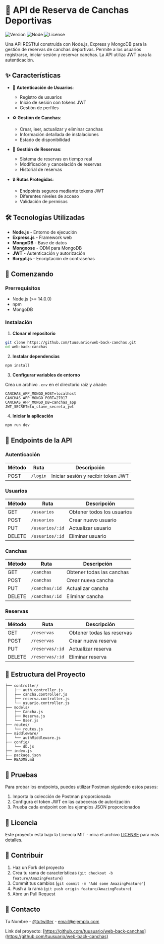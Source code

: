 # 🎾 API de Reserva de Canchas Deportivas

![Version](https://img.shields.io/badge/versión-1.0.0-blue.svg)
![Node](https://img.shields.io/badge/Node.js->=14.0.0-green.svg)
![License](https://img.shields.io/badge/licencia-MIT-orange.svg)

Una API RESTful construida con Node.js, Express y MongoDB para la gestión de reservas de canchas deportivas. Permite a los usuarios registrarse, iniciar sesión y reservar canchas. La API utiliza JWT para la autenticación.

## ✨ Características

- 🔐 **Autenticación de Usuarios**: 
  - Registro de usuarios
  - Inicio de sesión con tokens JWT
  - Gestión de perfiles

- ⚽ **Gestión de Canchas**: 
  - Crear, leer, actualizar y eliminar canchas
  - Información detallada de instalaciones
  - Estado de disponibilidad

- 📅 **Gestión de Reservas**: 
  - Sistema de reservas en tiempo real
  - Modificación y cancelación de reservas
  - Historial de reservas

- 🔒 **Rutas Protegidas**: 
  - Endpoints seguros mediante tokens JWT
  - Diferentes niveles de acceso
  - Validación de permisos

## 🛠️ Tecnologías Utilizadas

- **Node.js** - Entorno de ejecución
- **Express.js** - Framework web
- **MongoDB** - Base de datos
- **Mongoose** - ODM para MongoDB
- **JWT** - Autenticación y autorización
- **Bcrypt.js** - Encriptación de contraseñas

## 🚀 Comenzando

### Prerrequisitos

- Node.js (>= 14.0.0)
- npm
- MongoDB

### Instalación

1. **Clonar el repositorio**
```bash
git clone https://github.com/tuusuario/web-back-canchas.git
cd web-back-canchas
```

2. **Instalar dependencias**
```bash
npm install
```

3. **Configurar variables de entorno**
   
Crea un archivo `.env` en el directorio raíz y añade:
```env
CANCHAS_APP_MONGO_HOST=localhost
CANCHAS_APP_MONGO_PORT=27017
CANCHAS_APP_MONGO_DB=canchas_app
JWT_SECRET=tu_clave_secreta_jwt
```

4. **Iniciar la aplicación**
```bash
npm run dev
```

## 📡 Endpoints de la API

### Autenticación
| Método | Ruta | Descripción |
|--------|------|-------------|
| POST | `/login` | Iniciar sesión y recibir token JWT |

### Usuarios
| Método | Ruta | Descripción |
|--------|------|-------------|
| GET | `/usuarios` | Obtener todos los usuarios |
| POST | `/usuarios` | Crear nuevo usuario |
| PUT | `/usuarios/:id` | Actualizar usuario |
| DELETE | `/usuarios/:id` | Eliminar usuario |

### Canchas
| Método | Ruta | Descripción |
|--------|------|-------------|
| GET | `/canchas` | Obtener todas las canchas |
| POST | `/canchas` | Crear nueva cancha |
| PUT | `/canchas/:id` | Actualizar cancha |
| DELETE | `/canchas/:id` | Eliminar cancha |

### Reservas
| Método | Ruta | Descripción |
|--------|------|-------------|
| GET | `/reservas` | Obtener todas las reservas |
| POST | `/reservas` | Crear nueva reserva |
| PUT | `/reservas/:id` | Actualizar reserva |
| DELETE | `/reservas/:id` | Eliminar reserva |

## 📁 Estructura del Proyecto

```
├── controller/
│   ├── auth.controller.js
│   ├── cancha.controller.js
│   ├── reserva.controller.js
│   └── usuario.controller.js
├── models/
│   ├── Cancha.js
│   ├── Reserva.js
│   └── User.js
├── routes/
│   └── routes.js
├── middleware/
│   └── authMiddleware.js
├── config/
│   └── db.js
├── index.js
├── package.json
└── README.md
```

## 🧪 Pruebas

Para probar los endpoints, puedes utilizar Postman siguiendo estos pasos:

1. Importa la colección de Postman proporcionada
2. Configura el token JWT en las cabeceras de autorización
3. Prueba cada endpoint con los ejemplos JSON proporcionados

## 📄 Licencia

Este proyecto está bajo la Licencia MIT - mira el archivo [LICENSE](LICENSE) para más detalles.

## 👥 Contribuir

1. Haz un Fork del proyecto
2. Crea tu rama de características (`git checkout -b feature/AmazingFeature`)
3. Commit tus cambios (`git commit -m 'Add some AmazingFeature'`)
4. Push a la rama (`git push origin feature/AmazingFeature`)
5. Abre un Pull Request

## 📧 Contacto

Tu Nombre - [@tutwitter](https://twitter.com/tutwitter) - email@ejemplo.com

Link del proyecto: [https://github.com/tuusuario/web-back-canchas](https://github.com/tuusuario/web-back-canchas)

